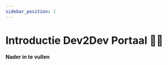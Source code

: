 ```yaml
---
sidebar_position: 1
---
```


# Introductie Dev2Dev Portaal 🏴‍☠️

__________Nader in te vullen__________